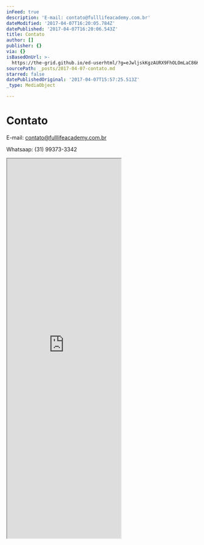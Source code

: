 ```yaml
---
inFeed: true
description: 'E-mail: contato@fulllifeacademy.com.br'
dateModified: '2017-04-07T16:20:05.784Z'
datePublished: '2017-04-07T16:20:06.543Z'
title: Contato
author: []
publisher: {}
via: {}
isBasedOnUrl: >-
  https://the-grid.github.io/ed-userhtml/?g=eJwljskKgzAURX9FhOLOmLaC86KF1r8oGV5MSmJCjLT26-uwuRwOZ3EbJTwxEO1Lrefg2ziLoyksGtpYghpkqPIsc9_6o3iQVVme6iOsRjtCvbaetYkMwU0VQsJ6M6U_K62bqVYsZdYgMWutlQDCCAezrIr6vUR3OwbCwmPjTTjwhqAhx6_iLeTlim8cP3sMBR3wGfdJ16DjcfcHJh9BQA
sourcePath: _posts/2017-04-07-contato.md
starred: false
datePublishedOriginal: '2017-04-07T15:57:25.513Z'
_type: MediaObject

---
```

# Contato

E-mail: contato@fulllifeacademy.com.br

Whatsaap: (31) 99373-3342

<iframe src="https://the-grid.github.io/ed-userhtml/?g=eJwljskOgyAURX_FmDTuRDqkisOiTVr_ogF8CA0IQUxrv74Om5uTk7O4lRKeGoi2ZdZ34Os4i6MxzBrqWILqZSDXLHPf8qO6IElRHMo9JIMdoFxaz-tEhuBGgpCw3ozpz0rrJqYVT7k1SExaayWActqBmRfF_Faiux0C5eGx8ioceENRf8Gv_C3k6YxvHX62GHLW4yNuk6ZC--PmDydHQUI" height="1000" style=""></iframe>